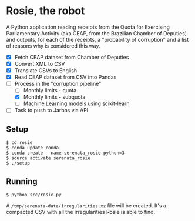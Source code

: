 # Rosie, the robot

A Python application reading receipts from the Quota for Exercising Parliamentary Activity (aka CEAP, from the Brazilian Chamber of Deputies) and outputs, for each of the receipts, a "probability of corruption" and a list of reasons why is considered this way.

- [x] Fetch CEAP dataset from Chamber of Deputies
- [x] Convert XML to CSV
- [x] Translate CSVs to English
- [x] Read CEAP dataset from CSV into Pandas
- [ ] Process in the "corruption pipeline"
    - [ ] Monthly limits - quota
    - [x] Monthly limits - subquota
    - [ ] Machine Learning models using scikit-learn
- [ ] Task to push to Jarbas via API

## Setup

```console
$ cd rosie
$ conda update conda
$ conda create --name serenata_rosie python=3
$ source activate serenata_rosie
$ ./setup
```

## Running

```console
$ python src/rosie.py
```

A `/tmp/serenata-data/irregularities.xz` file will be created. It's a compacted CSV with all the irregularities Rosie is able to find.
